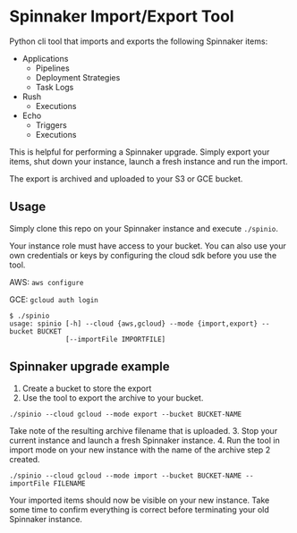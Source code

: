 # Spinnaker Import/Export Tool

Python cli tool that imports and exports the following Spinnaker items:

* Applications
  * Pipelines
  * Deployment Strategies
  * Task Logs
* Rush
  * Executions
* Echo
  * Triggers
  * Executions

This is helpful for performing a Spinnaker upgrade. Simply export your items, shut down your instance, launch a fresh instance and run the import.

The export is archived and uploaded to your S3 or GCE bucket.

## Usage

Simply clone this repo on your Spinnaker instance and execute `./spinio`.

Your instance role must have access to your bucket. You can also use your own credentials or keys by configuring the cloud sdk before you use the tool.

AWS: `aws configure`

GCE: `gcloud auth login`

```
$ ./spinio
usage: spinio [-h] --cloud {aws,gcloud} --mode {import,export} --bucket BUCKET
              [--importFile IMPORTFILE]
```

## Spinnaker upgrade example

1. Create a bucket to store the export
2. Use the tool to export the archive to your bucket.
```
./spinio --cloud gcloud --mode export --bucket BUCKET-NAME
```
Take note of the resulting archive filename that is uploaded.
3. Stop your current instance and launch a fresh Spinnaker instance.
4. Run the tool in import mode on your new instance with the name of the archive step 2 created.
```
./spinio --cloud gcloud --mode import --bucket BUCKET-NAME --importFile FILENAME
```

Your imported items should now be visible on your new instance. Take some time to confirm everything is correct before terminating your old Spinnaker instance. 

